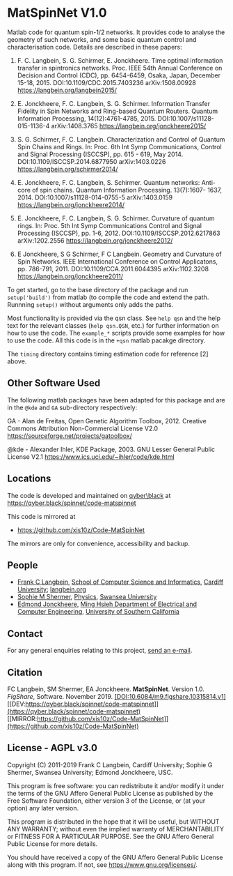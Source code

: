# MatSpinNet V1.0

Matlab code for quantum spin-1/2 networks. It provides code to analyse
the geometry of such networks, and some basic quantum control and
characterisation code. Details are described in these papers:

1. F. C. Langbein, S. G. Schirmer, E. Jonckheere. Time optimal
   information transfer in spintronics networks. Proc. IEEE 54th
   Annual Conference on Decision and Control (CDC), pp. 6454-6459,
   Osaka, Japan, December 15-18, 2015. DOI:10.1109/CDC.2015.7403236
   arXiv:1508.00928 https://langbein.org/langbein2015/

2. E. Jonckheere, F. C. Langbein, S. G. Schirmer. Information Transfer
   Fidelity in Spin Networks and Ring-based Quantum Routers. Quantum
   Information Processing, 14(12):4761-4785, 2015.
   DOI:10.1007/s11128-015-1136-4 arXiv:1408.3765
   https://langbein.org/jonckheere2015/

3. S. G. Schirmer, F. C. Langbein. Characterization and Control of
   Quantum Spin Chains and Rings. In: Proc. 6th Int Symp
   Communications, Control and Signal Processing (ISCCSP), pp. 615 -
   619, May 2014. DOI:10.1109/ISCCSP.2014.6877950 arXiv:1403.0226
   https://langbein.org/schirmer2014/

4. E. Jonckheere, F. C. Langbein, S. Schirmer. Quantum networks:
   Anti-core of spin chains. Quantum Information Processing. 13(7):1607-
   1637, 2014. DOI:10.1007/s11128-014-0755-5 arXiv:1403.0159
   https://langbein.org/jonckheere2014/

5. E. Jonckheere, F. C. Langbein, S. G. Schirmer. Curvature of quantum
   rings. In: Proc. 5th Int Symp Communications Control and Signal
   Processing (ISCCSP), pp. 1-6, 2012. DOI:10.1109/ISCCSP.2012.6217863
   arXiv:1202.2556 https://langbein.org/jonckheere2012/

6. E Jonckheere, S G Schirmer, F C Langbein. Geometry and Curvature of
   Spin Networks. IEEE International Conference on Control Applicatons,
   pp. 786-791, 2011. DOI:10.1109/CCA.2011.6044395 arXiv:1102.3208
   https://langbein.org/jonckheere2011/

To get started, go to the base directory of the package and run
```setup('build')``` from matlab (to compile the code and extend the
path. Runnning ```setup()``` without arguments only adds the paths.

Most functionality is provided via the qsn class. See ```help qsn```
and the help text for the relevant classes (```help qsn.QSN```, etc.)
for further information on how to use the code. The ```example_*```
scripts provide some examples for how to use the code. All this code is
in the ```+qsn``` matlab pacakge directory.

The ```timing``` directory contains timing estimation code for
reference [2] above.

## Other Software Used

The following matlab packages have been adapted for this package and
are in the ```@kde``` and ```GA``` sub-directory respectively:

GA - Alan de Freitas, Open Genetic Algorithm Toolbox, 2012.
Creative Commons Attribution Non-Commercial License V2.0
https://sourceforge.net/projects/gatoolbox/

@kde - Alexander Ihler, KDE Package, 2003.
GNU Lesser General Public License V2.1
https://www.ics.uci.edu/~ihler/code/kde.html

## Locations

The code is developed and maintained on [qyber\\black](https://qyber.black)
at https://qyber.black/spinnet/code-matspinnet

This code is mirrored at
* https://github.com/xis10z/Code-MatSpinNet

The mirrors are only for convenience, accessibility and backup.

## People

* [Frank C Langbein](https://qyber.black/xis10z), [School of Computer Science and Informatics](https://www.cardiff.ac.uk/computer-science), [Cardiff University](https://www.cardiff.ac.uk/); [langbein.org](https://langbein.org/)
* [Sophie M Shermer](https://qyber.black/lw1660), [Physics](https://www.swansea.ac.uk/physics), [Swansea University](https://www.swansea.ac.uk/)
* [Edmond Jonckheere](https://qyber.black/edmond), [Ming Hsieh Department of Electrical and Computer Engineering](https://minghsiehece.usc.edu/), [University of Southern California](http://www.usc.edu/)

## Contact

For any general enquiries relating to this project, [send an e-mail](mailto:gitlab+spinnet-code-matspinnet-25-issue-@qyber.black).

## Citation

FC Langbein, SM Shermer, EA Jonckheere. **MatSpinNet**. Version 1.0. _FigShare_, Software. November 2019.
[[DOI:10.6084/m9.figshare.10315814.v1]](https://doi.org/10.6084/m9.figshare.10315814.v1)
[[DEV:https://qyber.black/spinnet/code-matspinnet]](https://qyber.black/spinnet/code-matspinnet)
[[MIRROR:https://github.com/xis10z/Code-MatSpinNet]](https://github.com/xis10z/Code-MatSpinNet)

## License - AGPL v3.0

Copyright (C) 2011-2019
Frank C Langbein, Cardiff University;
Sophie G Shermer, Swansea University;
Edmond Jonckheere, USC.

This program is free software: you can redistribute it and/or modify
it under the terms of the GNU Affero General Public License as
published by the Free Software Foundation, either version 3 of the
License, or (at your option) any later version.

This program is distributed in the hope that it will be useful,
but WITHOUT ANY WARRANTY; without even the implied warranty of
MERCHANTABILITY or FITNESS FOR A PARTICULAR PURPOSE.  See the
GNU Affero General Public License for more details.

You should have received a copy of the GNU Affero General Public License
along with this program.  If not, see <https://www.gnu.org/licenses/>.
